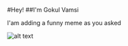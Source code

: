 #Hey!
##I'm Gokul Vamsi

I'am adding a funny meme as you asked

![alt text](https://www.google.com/url?sa=i&rct=j&q=&esrc=s&source=images&cd=&ved=2ahUKEwjnyKfpzvHmAhUCyjgGHVsuC5IQjRx6BAgBEAQ&url=https%3A%2F%2Fwww.pinterest.com%2Fstudypalette%2Fenglish-memes%2F&psig=AOvVaw00drPrVj1mTL7lTSBmXog_&ust=1578490843544330)
